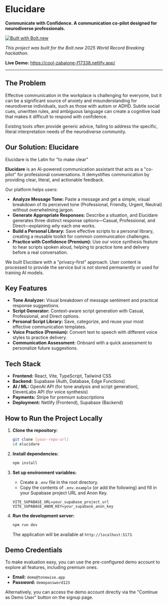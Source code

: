 # Elucidare

**Communicate with Confidence. A communication co-pilot designed for neurodiverse professionals.**

[![Built with Bolt.new](https://storage.bolt.army/white_circle_360x360.png)](https://bolt.new/?rid=5hjt0n)

*This project was built for the Bolt.new 2025 World Record Breaking hackathon.*

**Live Demo:** https://cool-zabaione-f17338.netlify.app/

---

## The Problem

Effective communication in the workplace is challenging for everyone, but it can be a significant source of anxiety and misunderstanding for neurodiverse individuals, such as those with autism or ADHD. Subtle social cues, unwritten rules, and ambiguous language can create a cognitive load that makes it difficult to respond with confidence.

Existing tools often provide generic advice, failing to address the specific, literal interpretation needs of the neurodiverse community.

## Our Solution: Elucidare

Elucidare is the Latin for "to make clear"

**Elucidare** is an AI-powered communication assistant that acts as a "co-pilot" for professional conversations. It demystifies communication by providing clear, literal, and actionable feedback.

Our platform helps users:
*   **Analyze Message Tone:** Paste a message and get a simple, visual breakdown of its perceived tone (Professional, Friendly, Urgent, Neutral) without overwhelming jargon.
*   **Generate Appropriate Responses:** Describe a situation, and Elucidare generates three distinct response options—Casual, Professional, and Direct—explaining *why* each one works.
*   **Build a Personal Library:** Save effective scripts to a personal library, creating a reusable toolkit for common communication challenges.
*   **Practice with Confidence (Premium):** Use our voice synthesis feature to hear scripts spoken aloud, helping to practice tone and delivery before a real conversation.

We built Elucidare with a "privacy-first" approach. User content is processed to provide the service but is not stored permanently or used for training AI models.

## Key Features

-   **Tone Analyzer:** Visual breakdown of message sentiment and practical response suggestions.
-   **Script Generator:** Context-aware script generation with Casual, Professional, and Direct options.
-   **Personal Script Library:** Save, categorize, and reuse your most effective communication templates.
-   **Voice Practice (Premium):** Convert text to speech with different voice styles to practice delivery.
-   **Communication Assessment:** Onboard with a quick assessment to personalize future suggestions.

## Tech Stack

-   **Frontend:** React, Vite, TypeScript, Tailwind CSS
-   **Backend:** Supabase (Auth, Database, Edge Functions)
-   **AI / ML:** OpenAI API (for tone analysis and script generation), ElevenLabs API (for voice synthesis)
-   **Payments:** Stripe for premium subscriptions
-   **Deployment:** Netlify (Frontend), Supabase (Backend)

## How to Run the Project Locally

1.  **Clone the repository:**
    ```bash
    git clone [your-repo-url]
    cd elucidare
    ```

2.  **Install dependencies:**
    ```bash
    npm install
    ```

3.  **Set up environment variables:**
    -   Create a `.env` file in the root directory.
    -   Copy the contents of `.env.example` (or add the following) and fill in your Supabase project URL and Anon Key.
    ```
    VITE_SUPABASE_URL=your_supabase_project_url
    VITE_SUPABASE_ANON_KEY=your_supabase_anon_key
    ```

4.  **Run the development server:**
    ```bash
    npm run dev
    ```
    The application will be available at `http://localhost:5173`.

## Demo Credentials

To make evaluation easy, you can use the pre-configured demo account to explore all features, including premium ones.

-   **Email:** `demo@tonewise.app`
-   **Password:** `demopassword123`

Alternatively, you can access the demo account directly via the "Continue as Demo User" button on the signup page.


